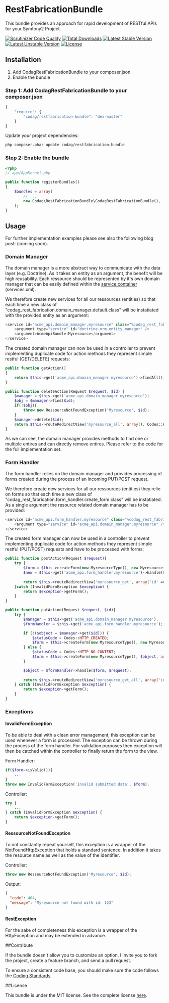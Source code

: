 RestFabricationBundle
=====================

This bundle provides an approach for rapid development of RESTful APIs for your Symfony2 Project.

[![Scrutinizer Code Quality](https://scrutinizer-ci.com/g/Codag/RestFabricationBundle/badges/quality-score.png?b=master)](https://scrutinizer-ci.com/g/Codag/RestFabricationBundle/?branch=master)
[![Total Downloads](https://poser.pugx.org/codag/restfabrication-bundle/downloads.svg)](https://packagist.org/packages/codag/restfabrication-bundle)
[![Latest Stable Version](https://poser.pugx.org/codag/restfabrication-bundle/v/stable.svg)](https://packagist.org/packages/codag/restfabrication-bundle)
[![Latest Unstable Version](https://poser.pugx.org/codag/restfabrication-bundle/v/unstable.svg)](https://packagist.org/packages/codag/restfabrication-bundle)
[![License](https://poser.pugx.org/codag/restfabrication-bundle/license.svg)](https://packagist.org/packages/codag/restfabrication-bundle)

## Installation

1. Add CodagRestFabricationBundle to your composer.json
2. Enable the bundle

### Step 1: Add CodagRestFabricationBundle to your composer.json
```js
{
    "require": {
        "codag/restfabrication-bundle": "dev-master"
    }
}
```

Update your project dependencies: 
```bash
php composer.phar update codag/restfabrication-bundle
```

### Step 2: Enable the bundle
```php
<?php
// app/AppKernel.php

public function registerBundles()
{
    $bundles = array(
        // ...
        new Codag\RestFabricationBundle\CodagRestFabricationBundle(),
    );
}
```

## Usage

For further implementation examples please see also the following blog post: (coming soon).

### Domain Manager

The domain manager is a more abstract way to communicate with the data layer (e.g. Doctrine). As it takes an entity as an argument, the benefit will be high reusability.
Each ressource should be represented by it's own domain manager that can be easily defined within the [service container](http://symfony.com/doc/current/book/service_container.html) (services.xml). 

We therefore create new services for all our ressources (entities) so that each time a new class of "codag_rest_fabrication.domain_manager.default.class" will be instatiated with the provided entity as an argument:

```php
<service id="acme_api.domain_manager.myresource" class="%codag_rest_fabrication.domain_manager.default.class%">
    <argument type="service" id="doctrine.orm.entity_manager" />
    <argument>AcmeApiBundle:Myresource</argument>
</service>
```
The created domain manager can now be used in a controller to prevent implementing duplicate code for action methods they represent simple restful (GET/DELETE) requests:

```php
public function getAction()
{
    return $this->get('acme_api.domain_manager.myresource')->findAll();
}
```

```php
public function deleteAction(Request $request, $id) {
    $manager = $this->get('acme_api.domain_manager.myresource');
    $obj = $manager->find($id);
    if(!$obj){
        throw new RessourceNotFoundException('Myresource', $id);
    }
    $manager->delete($id);
    return $this->routeRedirectView('myresource_all', array(), Codes::HTTP_NO_CONTENT);
}
```

As we can see, the domain manager provides methods to find one or multiple entires and can directly remove entires. Please refer to the code for the full implementation set. 

### Form Handler

The form handler relies on the domain manager and provides processing of forms created during the process of an incoming PUT/POST request. 

We therefore create new services for all our ressources (entities) they relie on forms so that each time a new class of "codag_rest_fabrication.form_handler.create_form.class" will be instatiated. As a single argument the resource related domain manager has to be provided:

```php
<service id="acme_api.form_handler.myresource" class="%codag_rest_fabrication.form_handler.create_form.class%">
    <argument type="service" id="acme_api.domain_manager.myresource" />
</service>
```

The created form manager can now be used in a controller to prevent implementing duplicate code for action methods they represent simple restful (PUT/POST) requests and have to be processed with forms:

```php
public function postAction(Request $request){
    try {
        $form = $this->createForm(new MyresourceType(), new Myresource(), array('method' => 'POST'));
        $new = $this->get('acme_api.form_handler.myresource')->handle($form, $request);
        
        return $this->routeRedirectView('myresource_get', array('id' => $new->getId()), Codes::HTTP_CREATED);
    }catch (InvalidFormException $exception) {
        return $exception->getForm();
    }
}
```

```php
public function putAction(Request $request, $id){
    try {
        $manager = $this->get('acme_api.domain_manager.myresource');
        $formHandler = $this->get('acme_api.form_handler.myresource');

        if (!($object = $manager->get($id))) {
            $statusCode = Codes::HTTP_CREATED;
            $form = $this->createForm(new MyresourceType(), new Myresource(), array('method' => 'POST'));
        } else {
            $statusCode = Codes::HTTP_NO_CONTENT;
            $form = $this->createForm(new MyresourceType(), $object, array('method' => 'PUT'));
        }

        $object = $formHandler->handle($form, $request);
        
        return $this->routeRedirectView('myresource_get_all', array('id' => $object->getId()), $statusCode);
    } catch (InvalidFormException $exception) {
        return $exception->getForm();
    }
}
```

### Exceptions

#### InvalidFormException

To be able to deal with a clean error management, this exception can be used whenever a form is processed. The exception can be thrown during the process of the form handler. For validation purposes then exception will then be catched within the controller to finally return the form to the view. 

Form Handler:
```php
if($form->isValid()){
    ...
}
throw new InvalidFormException('Invalid submitted data', $form);
```

Controller:
```php
try {
    ...
} catch (InvalidFormException $exception) {
    return $exception->getForm();
}
```

#### RessourceNotFoundException

To not constantly repeat yourself, this exception is a wrapper of the NotFoundHttpException that holds a standard sentence. In addition it takes the resource name as well as the value of the identifier.

Controller:
```php
throw new RessourceNotFoundException('Myresource', $id);
```

Output:
```json
{
  "code": 404,
  "message": "Myresource not found with id: 123"
}
```

#### RestException

For the sake of completeness this exception is a wrapper of the HttpException and may be extended in advance. 

##Contribute

If the bundle doesn't allow you to customize an option, I invite you to fork the project, create a feature branch, and send a pull request.

To ensure a consistent code base, you should make sure the code follows
the [Coding Standards](http://symfony.com/doc/current/contributing/code/standards.html).


##License

This bundle is under the MIT license. See the complete license [here](https://github.com/Codag/PredictionIOBundle/blob/master/Resources/meta/LICENSE).


